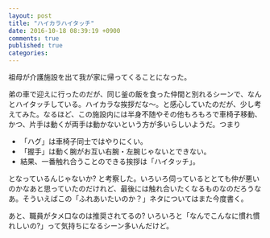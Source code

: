 ```yaml
---
layout: post
title: "ハイカラハイタッチ"
date: 2016-10-18 08:39:19 +0900
comments: true
published: true
categories: 
---
```


祖母が介護施設を出て我が家に帰ってくることになった。

弟の車で迎えに行ったのだが、同じ釜の飯を食った仲間と別れるシーンで、なんとハイタッチしている。ハイカラな挨拶だな〜。と感心していたのだが、少し考えてみた。なるほど、この施設内には半身不随やその他もろもろで車椅子移動、かつ、片手は動くが両手は動かないという方が多いらしいようだ。つまり

- 「ハグ」は車椅子同士ではやりにくい。
- 「握手」は動く腕がお互い右腕・左腕じゃないとできない。
- 結果、一番触れ合うことのできる挨拶は「ハイタッチ」。

となっているんじゃないか? と考察した。いろいろ伺っているととても仲が悪いのかなあと思っていたのだけれど、最後には触れ合いたくなるものなのだろうなあ。そういえばこの「ふれあいたいのか？」ネタについてはまた今度書く。

あと、職員がタメ口なのは推奨されてるの? いろいろと「なんでこんなに慣れ慣れしいの?」って気持ちになるシーン多いんだけど。

